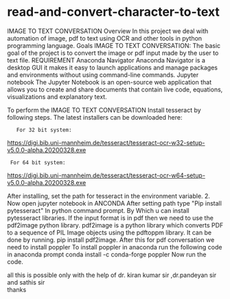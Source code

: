 # read-and-convert-character-to-text



IMAGE TO TEXT CONVERSATION 
              Overview
In this project we deal with automation of image, pdf to text using OCR and other tools in python programming language.
Goals
IMAGE TO TEXT CONVERSATION: The basic goal of the project is to convert the image or pdf input made by the user  to text file.
REQUIREMENT 
Anaconda Navigator 
Anaconda Navigator is a desktop GUI it makes it easy to launch applications and manage packages and environments without using command-line commands.
Jupyter notebook 
The Jupyter Notebook is an open-source web application                 that allows you to create and share documents that contain live code, equations, visualizations and explanatory text.



To perform the IMAGE TO TEXT CONVERSATION 
Install tesseract by following steps.
          The latest installers can be downloaded here:

       For 32 bit system:

https://digi.bib.uni-mannheim.de/tesseract/tesseract-ocr-w32-setup-v5.0.0-alpha.20200328.exe

     For 64 bit system:

https://digi.bib.uni-mannheim.de/tesseract/tesseract-ocr-w64-setup-v5.0.0-alpha.20200328.exe

After installing, set the path for tesseract in the environment variable.
          2. Now open jupyter notebook in  ANCONDA 
After setting path type 
"Pip install pytesseract"
In python command prompt.
By Which u can install pytesseract libraries.
If the input format is in pdf then we need to use the pdf2image python library.
pdf2image is a python library which converts PDF to a sequence of PIL Image objects using the pdftoppm library.
It can be done by running.
pip install pdf2image.
After this for pdf conversation we need to install poppler 
To install poppler in anaconda run the following code in anaconda prompt 
conda install -c conda-forge poppler
Now run the code.




all this is possible only with the help of dr. kiran kumar sir ,dr.pandeyan sir and sathis sir  
thanks
